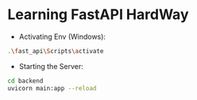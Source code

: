 # Learning FastAPI HardWay

- Activating Env (Windows):

```bash
.\fast_api\Scripts\activate
```

- Starting the Server:

```bash
cd backend
uvicorn main:app --reload
```

